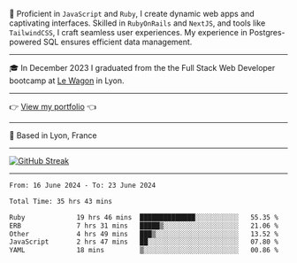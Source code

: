 📖 Proficient in `JavaScript` and `Ruby`, I create dynamic web apps and captivating interfaces. Skilled in `RubyOnRails` and `NextJS`, and tools like `TailwindCSS`, I craft seamless user experiences. My experience in Postgres-powered SQL ensures efficient data management.

***

🎓 In December 2023 I graduated from the the Full Stack Web Developer bootcamp at [Le Wagon](https://www.lewagon.com/) in Lyon.

***

👉 <a href="https://www.davidlau.dev/" target="_blank">View my portfolio</a> 👈

***

📍 Based in Lyon, France

***

[![GitHub Streak](https://streak-stats.demolab.com?user=kaimunlau&theme=github-dark&hide_border=true)](https://git.io/streak-stats)

***

<!--START_SECTION:waka-->

```txt
From: 16 June 2024 - To: 23 June 2024

Total Time: 35 hrs 43 mins

Ruby             19 hrs 46 mins  ██████████████░░░░░░░░░░░   55.35 %
ERB              7 hrs 31 mins   █████▒░░░░░░░░░░░░░░░░░░░   21.06 %
Other            4 hrs 49 mins   ███▒░░░░░░░░░░░░░░░░░░░░░   13.52 %
JavaScript       2 hrs 47 mins   ██░░░░░░░░░░░░░░░░░░░░░░░   07.80 %
YAML             18 mins         ▒░░░░░░░░░░░░░░░░░░░░░░░░   00.86 %
```

<!--END_SECTION:waka-->
